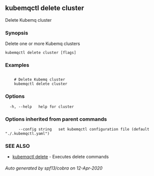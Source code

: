 ## kubemqctl delete cluster

Delete Kubemq cluster

### Synopsis

Delete one or more Kubemq clusters

```
kubemqctl delete cluster [flags]
```

### Examples

```

 	# Delete Kubemq cluster
	kubemqctl delete cluster

```

### Options

```
  -h, --help   help for cluster
```

### Options inherited from parent commands

```
      --config string   set kubemqctl configuration file (default "./.kubemqctl.yaml")
```

### SEE ALSO

* [kubemqctl delete](kubemqctl_delete.md)	 - Executes delete commands

###### Auto generated by spf13/cobra on 12-Apr-2020
